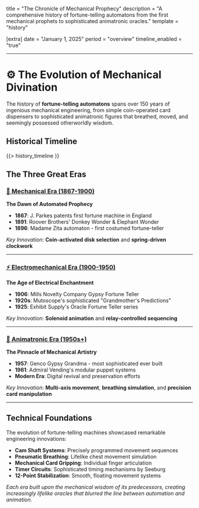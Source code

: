 title = "The Chronicle of Mechanical Prophecy"
description = "A comprehensive history of fortune-telling automatons from the first mechanical prophets to sophisticated animatronic oracles."
template = "history"

[extra]
date = "January 1, 2025"
period = "overview"
timeline_enabled = "true"

---

# ⚙️ The Evolution of Mechanical Divination

The history of **fortune-telling automatons** spans over 150 years of ingenious mechanical engineering, from simple coin-operated card dispensers to sophisticated animatronic figures that breathed, moved, and seemingly possessed otherworldly wisdom.

## Historical Timeline

{{> history_timeline }}

## The Three Great Eras

### [🔧 Mechanical Era (1867-1900)](/history/early-period)
**The Dawn of Automated Prophecy**
- **1867**: J. Parkes patents first fortune machine in England
- **1891**: Roover Brothers' Donkey Wonder & Elephant Wonder
- **1896**: Madame Zita automaton - first costumed fortune-teller

*Key Innovation*: **Coin-activated disk selection** and **spring-driven clockwork**

---

### [⚡ Electromechanical Era (1900-1950)](/history/electromechanical) 
**The Age of Electrical Enchantment**
- **1906**: Mills Novelty Company Gypsy Fortune Teller
- **1920s**: Mutoscope's sophisticated "Grandmother's Predictions"
- **1925**: Exhibit Supply's Oracle Fortune Teller series

*Key Innovation*: **Solenoid animation** and **relay-controlled sequencing**

---

### [🤖 Animatronic Era (1950s+)](/history/animatronics)
**The Pinnacle of Mechanical Artistry**
- **1957**: Genco Gypsy Grandma - most sophisticated ever built
- **1961**: Admiral Vending's modular puppet systems
- **Modern Era**: Digital revival and preservation efforts

*Key Innovation*: **Multi-axis movement**, **breathing simulation**, and **precision card manipulation**

---

## Technical Foundations

The evolution of fortune-telling machines showcased remarkable engineering innovations:

- **Cam Shaft Systems**: Precisely programmed movement sequences
- **Pneumatic Breathing**: Lifelike chest movement simulation  
- **Mechanical Card Gripping**: Individual finger articulation
- **Timer Circuits**: Sophisticated timing mechanisms by Seeburg
- **12-Point Stabilization**: Smooth, floating movement systems

*Each era built upon the mechanical wisdom of its predecessors, creating increasingly lifelike oracles that blurred the line between automation and animation.*